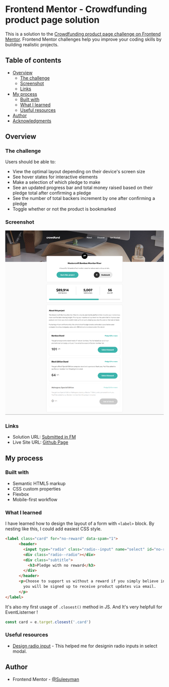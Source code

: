 # Frontend Mentor - Crowdfunding product page solution

This is a solution to the [Crowdfunding product page challenge on Frontend Mentor](https://www.frontendmentor.io/challenges/crowdfunding-product-page-7uvcZe7ZR). Frontend Mentor challenges help you improve your coding skills by building realistic projects. 

## Table of contents

- [Overview](#overview)
  - [The challenge](#the-challenge)
  - [Screenshot](#screenshot)
  - [Links](#links)
- [My process](#my-process)
  - [Built with](#built-with)
  - [What I learned](#what-i-learned)
  - [Useful resources](#useful-resources)
- [Author](#author)
- [Acknowledgments](#acknowledgments)

## Overview

### The challenge

Users should be able to:

- View the optimal layout depending on their device's screen size
- See hover states for interactive elements
- Make a selection of which pledge to make
- See an updated progress bar and total money raised based on their pledge total after confirming a pledge
- See the number of total backers increment by one after confirming a pledge
- Toggle whether or not the product is bookmarked

### Screenshot

![](./screenshot.png)

### Links

- Solution URL: [Submitted in FM](https://www.frontendmentor.io/solutions/mobile-first-using-scss-hKv0Blq3Q)
- Live Site URL: [Github Page](https://suleeyman.github.io/FM-5-Crowd/)

## My process

### Built with

- Semantic HTML5 markup
- CSS custom properties
- Flexbox
- Mobile-first workflow

### What I learned

I have learned how to design the layout of a form with `<label>` block. By nesting like this, I could add easiest CSS style.

```html
<label class="card" for="no-reward" data-spam="1">
      <header>
        <input type="radio" class="radio--input" name="select" id="no-reward" required>
        <div class="radio--radio"></div>
        <div class="subtitle">
          <h3>Pledge with no reward</h3>
        </div>
      </header>
      <p>Choose to support us without a reward if you simply believe in our project. As a backer, 
        you will be signed up to receive product updates via email.
      </p>
</label>
```

It's also my first usage of `.closest()` method in JS. And It's very helpfull for EventListerner !

```js
const card = e.target.closest('.card')
```
### Useful resources

- [Design radio input](https://www.youtube.com/watch?v=5K7JefKDa4s) - This helped me for designin radio inputs in select modal.

## Author

- Frontend Mentor - [@Suleeyman](https://www.frontendmentor.io/profile/Suleeyman)